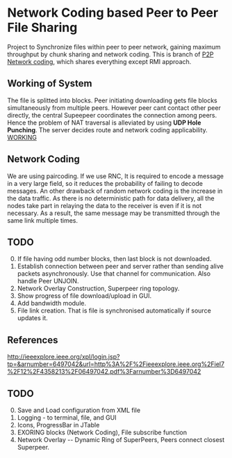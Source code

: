 Network Coding based Peer to Peer File Sharing
============================================
Project to Synchronize files within peer to peer network, gaining maximum throughput by chunk sharing and network coding. 
This is branch of [P2P Network coding](https://github.com/TheNilesh/p2p-file-sharing), which shares everything except RMI approach.

Working of System
-----------------------
The file is splitted into blocks. Peer initiating downloading gets file blocks simultaneously from multiple peers. However peer cant contact other peer directly, the central Supeepeer coordinates the connection among peers. Hence the problem of NAT traversal is alleviated by using **UDP Hole Punching**. The server decides route and network coding applicability.
[WORKING](https://drive.google.com/open?id=0B55XUQq2E5CjRGg3ZVgwclFBZlk&authuser=0)

Network Coding
-----------------
We are using paircoding.
If we use RNC, It is required to encode a message in a very large field, so it reduces the probability of failing to decode messages. An other drawback of random network coding is the increase in the data traffic. As there is no deterministic path for data delivery, all the nodes take part in relaying the data to the receiver is even if it is not necessary. As a result, the same message may be transmitted through the same link multiple times.

TODO
---------
0. If file having odd number blocks, then last block is not downloaded.
0. Establish connection between peer and server rather than sending alive packets asynchronously. Use that channel for communication. Also handle Peer UNJOIN.
0. Network Overlay Construction, Superpeer ring topology.
0. Show progress of file download/upload in GUI.
0. Add bandwidth module.
0. File link creation. That is file is synchronised automatically if source updates it.

References
----------
http://ieeexplore.ieee.org/xpl/login.jsp?tp=&arnumber=6497042&url=http%3A%2F%2Fieeexplore.ieee.org%2Fiel7%2F12%2F4358213%2F06497042.pdf%3Farnumber%3D6497042

TODO
---------
0. Save and Load configuration from XML file
0. Logging - to terminal, file, and GUI
0. Icons, ProgressBar in JTable
0. EXORING blocks (Network Coding), File subscribe function
0. Network Overlay  -- Dynamic Ring of SuperPeers, Peers connect closest Superpeer.